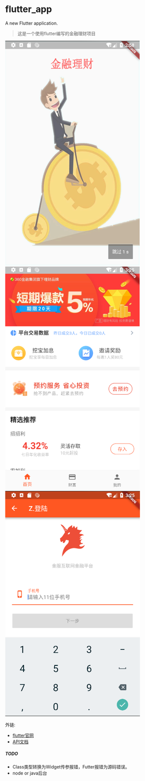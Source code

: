 # flutter_app

A new Flutter application.

> 这是一个使用flutter编写的金融理财项目

![首屏图](preview/projector_page.png)
![首页](preview/home_page.png)
![登录页](preview/login_page.png)


外链:
- [flutter官网](https://flutter.io/docs/get-started/codelab)
- [API文档](https://flutter.io/docs/cookbook)

##### TODO
* Class类型转换为Widget传参报错，Futter报错为源码错误。
* node or java后台
